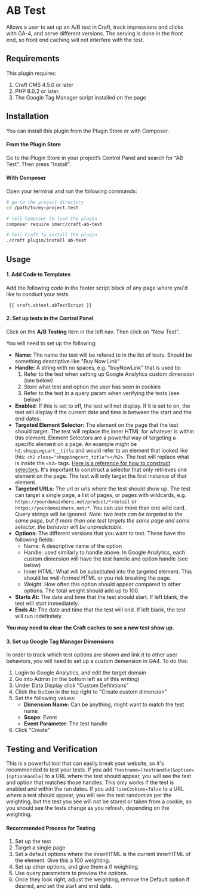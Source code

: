 # AB Test

Allows a user to set up an A/B test in Craft, track impressions and clicks with GA-4, and serve different versions. The serving is done in the front end, so front end caching will not interfere with the test.

## Requirements

This plugin requires:

1. Craft CMS 4.5.0 or later
2. PHP 8.0.2 or later.
3. The Google Tag Manager script installed on the page

## Installation

You can install this plugin from the Plugin Store or with Composer.

#### From the Plugin Store

Go to the Plugin Store in your project’s Control Panel and search for “AB Test”. Then press “Install”.

#### With Composer

Open your terminal and run the following commands:

```bash
# go to the project directory
cd /path/to/my-project.test

# tell Composer to load the plugin
composer require imarc/craft-ab-test

# tell Craft to install the plugin
./craft plugin/install ab-test
```

## Usage

#### 1. Add Code to Templates

Add the following code in the footer script block of any page where you'd like to conduct your tests
```
 {{ craft.abtest.abTestScript }}
```

#### 2. Set up tests in the Control Panel

Click on the **A/B Testing** item in the left nav. Then click on "New Test".

You will need to set up the following:
- **Name:** The name the test will be refered to in the list of tests. Should be something descriptive like "Buy Now Link"
- **Handle:** A string with no spaces, e.g. "buyNowLink" that is used to:
  1. Refer to the test when setting up Google Analytics custom dimension (see below)
  2. Store what test and option the user has seen in cookies
  3. Refer to the test in a query param when verifying the tests (see below)
- **Enabled**: If this is set to off, the test will not display. If it is set to on, the test will display if the current date and time is between the start and the end dates.
- **Targeted Element Selector:** The element on the page that the test should target. The test will replace the inner HTML for whatever is within this element. Element Selectors are a powerful way of targeting a specific element on a page. An example might be `h2.shoppingcart__title` and would refer to an element that looked like this: `<h2 class="shoppingcart_title"></h2>`. The test will replace what is inside the `<h2>` tags. [Here is a reference for how to construct selectors](https://www.w3schools.com/cssref/css_selectors.php). It's important to construct a selector that only retrieves one element on the page. The test will only target the first instance of that element.
- **Targeted URLs:** The url or urls where the test should show up. The test can target a single page, a list of pages, or pages with wildcards, e.g. `https://yourdomainhere.net/product/*/detail` or `https://yourdomainhere.net/*`. You can use more than one wild card. Query strings will be ignored. *Note: two tests can be targeted to the same page, but if more than one test targets the same page and same selector, the behavior will be unpredictable.*
- **Options:** The different versions that you want to test. These have the following fields:
  - Name: A descriptive name of the option
  - Handle: used similarly to handle above. In Google Analytics, each custom dimension will have the test handle and option handle (see below)
  - Inner HTML: What will be substituted into the targeted element. This should be well-formed HTML or you risk breaking the page.
  - Weight: How often this option should appear compared to other options. The total weight should add up to 100.
- **Starts At:** The date and time that the test should start. If left blank, the test will start immediately.
- **Ends At:** The date and time that the test will end. If left blank, the test will run indefinitely.

**You may need to clear the Craft caches to see a new test show up.**

#### 3. Set up Google Tag Manager Dimensions
In order to track which test options are shown and link it to other user behaviors, you will need to set up a custom demension in GA4. To do this:
1. Login to Google Analytics, and edit the target domain
2. Go into Admin (in the bottom left as of this writing)
3. Under Data Display click "Custom Definitions"
4. Click the button in the top right to "Create custom dimension"
5. Set the following values:
   - **Dimension Name:** Can be anything, might want to match the test name
   - **Scope**: Event
   - **Event Parameter**: The test handle
6. Click "Create"

## Testing and Verification
This is a powerful tool that can easily break your website, so it's recommended to test your tests. If you add `?testname=[testHandle]&option=[optionHandle]` to a URL where the test should appear, you will see the test and option that matches those handles. This only works if the test is enabled and within the run dates. If you add `?useCookies=false` to a URL where a test should appear, you will see the test randomize per the weighting, but the test you see will not be stored or taken from a cookie, so you should see the tests change as you refresh, depending on the weighting.

#### Recommended Process for Testing
1. Set up the test
2. Target a single page
3. Set a default options where the innerHTML is the current innerHTML of the element. Give this a 100 weighting.
4. Set up other options, and give them a 0 weighting.
5. Use query parameters to preview the options.
6. Once they look right, adjust the weighting, remove the Default option if desired, and set the start and end date.


